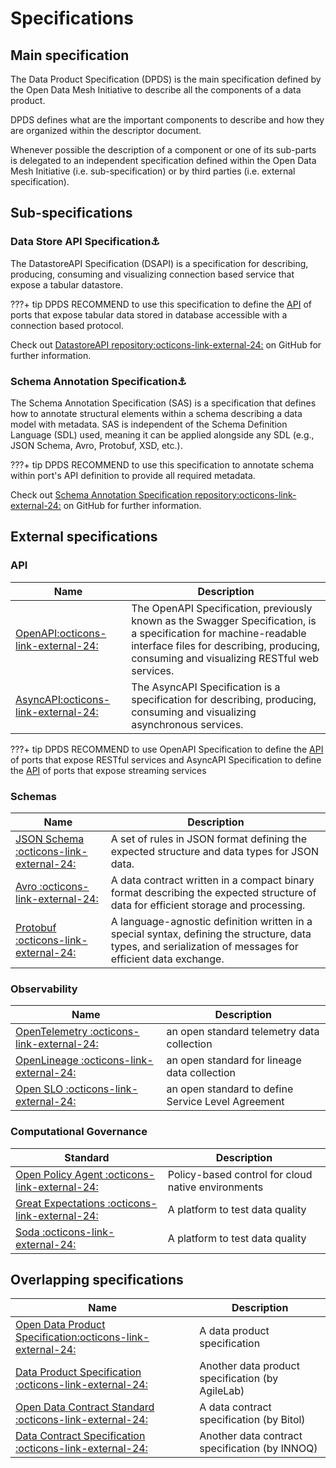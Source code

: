 # Specifications

## Main specification
The Data Product Specification (DPDS) is the main specification defined by the Open Data Mesh Initiative to describe all the components of a data product. 

DPDS defines what are the important components to describe and how they are organized within the descriptor document. 

Whenever possible the description of a component or one of its sub-parts is delegated to an independent specification defined within the Open Data Mesh Initiative (i.e. sub-specification) or by third parties (i.e. external specification).

## Sub-specifications

### Data Store API Specification⚓︎
The DatastoreAPI Specification (DSAPI) is a specification for describing, producing, consuming and visualizing connection based service that expose a tabular datastore.

???+ tip
    DPDS RECOMMEND to use this specification to define the [API](../../quickstart/interface.md#fields) of ports that expose tabular data stored in database accessible with a connection based protocol.

Check out <a href="https://github.com/opendatamesh-initiative/odm-specification-datastoreapi" target="_blank">DatastoreAPI repository:octicons-link-external-24:</a> on GitHub for further information.

### Schema Annotation Specification⚓︎
The Schema Annotation Specification (SAS) is a specification that defines how to annotate structural elements within a schema describing a data model with metadata. SAS is independent of the Schema Definition Language (SDL) used, meaning it can be applied alongside any SDL (e.g., JSON Schema, Avro, Protobuf, XSD, etc.).

???+ tip
    DPDS RECOMMEND to use this specification to annotate schema within port's API definition to provide all required metadata.

Check out <a href="https://github.com/opendatamesh-initiative/odm-specification-schema-annotations" target="_blank">Schema Annotation Specification repository:octicons-link-external-24:</a> on GitHub for further information.



## External specifications

### API

Name | Description
---|---
<a href="https://www.openapis.org/" target="_blank">OpenAPI:octicons-link-external-24:</a> | The OpenAPI Specification, previously known as the Swagger Specification, is a specification for machine-readable interface files for describing, producing, consuming and visualizing RESTful web services.
<a href="https://www.asyncapi.com/" target="_blank">AsyncAPI:octicons-link-external-24:</a> | The AsyncAPI Specification is a specification for describing, producing, consuming and visualizing asynchronous services.

???+ tip
    DPDS RECOMMEND to use OpenAPI Specification to define the [API](../../quickstart/interface.md#fields) of ports that expose RESTful services and 
    AsyncAPI Specification to define the [API](../../quickstart/interface.md#fields) of ports that expose streaming services


### Schemas

Name | Description
---|---
<a href="https://json-schema.org/" target="_blank">JSON Schema :octicons-link-external-24:</a> | A set of rules in JSON format defining the expected structure and data types for JSON data.
<a href="https://avro.apache.org/" target="_blank">Avro :octicons-link-external-24:</a> | A data contract written in a compact binary format describing the expected structure of data for efficient storage and processing.
<a href="https://developers.google.com/protocol-buffers/" target="_blank">Protobuf :octicons-link-external-24:</a> | A language-agnostic definition written in a special syntax, defining the structure, data types, and serialization of messages for efficient data exchange.

### Observability

Name | Description
---|---
<a href="https://opentelemetry.io/" target="_blank">OpenTelemetry :octicons-link-external-24:</a> | an open standard telemetry data collection
<a href="https://openlineage.io/" target="_blank">OpenLineage :octicons-link-external-24:</a> | an open standard for lineage data collection 
<a href="https://openslo.com/" target="_blank">Open SLO :octicons-link-external-24:</a> | an open standard to define Service Level Agreement


### Computational Governance

Standard | Description
---|---
<a href="https://www.openpolicyagent.org/" target="_blank">Open Policy Agent :octicons-link-external-24:</a> | Policy-based control for cloud native environments
<a href="https://greatexpectations.io/" target="_blank">Great Expectations :octicons-link-external-24:</a> | A platform to test data quality
<a href="https://www.soda.io/" target="_blank">Soda :octicons-link-external-24:</a> | A platform to test data quality


## Overlapping specifications

Name | Description
---|---
<a href="https://opendataproducts.org/" target="_blank">Open Data Product Specification:octicons-link-external-24:</a> | A data product specification
<a href="https://github.com/agile-lab-dev/Data-Product-Specification" target="_blank">Data Product Specification :octicons-link-external-24:</a> | Another data product specification (by AgileLab)
<a href="https://github.com/bitol-io/open-data-contract-standard" target="_blank">Open Data Contract Standard :octicons-link-external-24:</a> | A data contract specification (by Bitol)
<a href="https://datacontract.com/" target="_blank">Data Contract Specification :octicons-link-external-24:</a> | Another data contract specification (by INNOQ)
